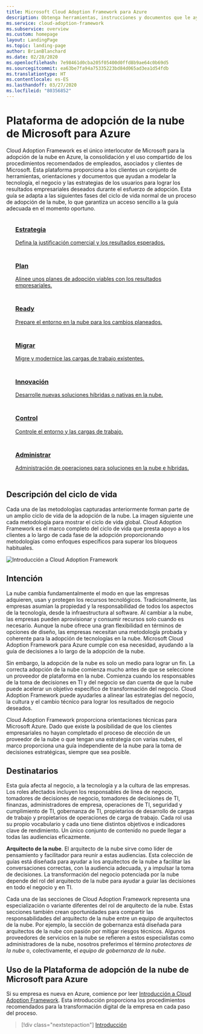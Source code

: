 ```yaml
---
title: Microsoft Cloud Adoption Framework para Azure
description: Obtenga herramientas, instrucciones y documentos que le ayuden a modelar las estrategias y a impulsar los resultados empresariales deseados en todas las fases del ciclo de vida de adopción de la nube.
ms.service: cloud-adoption-framework
ms.subservice: overview
ms.custom: homepage
layout: LandingPage
ms.topic: landing-page
author: BrianBlanchard
ms.date: 02/28/2020
ms.openlocfilehash: 7e98461d0cba205f05400d0ffd8b9ae64c0b69d5
ms.sourcegitcommit: ea63be7fa94a75335223bd84d065ad3ea1d54fdb
ms.translationtype: HT
ms.contentlocale: es-ES
ms.lasthandoff: 03/27/2020
ms.locfileid: "80356852"
---
```

# <a name="microsoft-cloud-adoption-framework-for-azure"></a>Plataforma de adopción de la nube de Microsoft para Azure

Cloud Adoption Framework es el único interlocutor de Microsoft para la adopción de la nube en Azure, la consolidación y el uso compartido de los procedimientos recomendados de empleados, asociados y clientes de Microsoft. Esta plataforma proporciona a los clientes un conjunto de herramientas, orientaciones y documentos que ayudan a modelar la tecnología, el negocio y las estrategias de los usuarios para lograr los resultados empresariales deseados durante el esfuerzo de adopción. Esta guía se adapta a las siguientes fases del ciclo de vida normal de un proceso de adopción de la nube, lo que garantiza un acceso sencillo a la guía adecuada en el momento oportuno.

<!-- markdownlint-disable MD033 -->

<ul class="panelContent cardsF">
    <li style="display: flex; flex-direction: column;">
        <a href="./strategy/index.md">
            <div class="cardSize">
                <div class="cardPadding" style="padding-bottom:10px;">
                    <div class="card" style="padding-bottom:10px;">
                        <div class="cardImageOuter">
                            <div class="cardImage">
                                <img alt="" src="./_images/caf-strategy.png" data-linktype="external">
                            </div>
                        </div>
                        <div class="cardText" style="padding-left:0px;">
                            <h3>Estrategia</h3>
Defina la justificación comercial y los resultados esperados.
                        </div>
                    </div>
                </div>
            </div>
        </a>
    </li>
    <li style="display: flex; flex-direction: column;">
        <a href="./plan/index.md">
            <div class="cardSize">
                <div class="cardPadding" style="padding-bottom:10px;">
                    <div class="card" style="padding-bottom:10px;">
                        <div class="cardImageOuter">
                            <div class="cardImage">
                                <img alt="" src="./_images/caf-plan.png" data-linktype="external">
                            </div>
                        </div>
                        <div class="cardText" style="padding-left:0px;">
                            <h3>Plan</h3>
Alinee unos planes de adopción viables con los resultados empresariales.
                        </div>
                    </div>
                </div>
            </div>
        </a>
    </li>
    <li style="display: flex; flex-direction: column;">
        <a href="./ready/index.md">
            <div class="cardSize">
                <div class="cardPadding" style="padding-bottom:10px;">
                    <div class="card" style="padding-bottom:10px;">
                        <div class="cardImageOuter">
                            <div class="cardImage">
                                <img alt="" src="./_images/caf-ready.png" data-linktype="external">
                            </div>
                        </div>
                        <div class="cardText" style="padding-left:0px;">
                            <h3>Ready</h3>
Prepare el entorno en la nube para los cambios planeados.
                        </div>
                    </div>
                </div>
            </div>
        </a>
    </li>
    <li style="display: flex; flex-direction: column;">
        <a href="./migrate/index.md">
            <div class="cardSize">
                <div class="cardPadding" style="padding-bottom:10px;">
                    <div class="card" style="padding-bottom:10px;">
                        <div class="cardImageOuter">
                            <div class="cardImage">
                                <img alt="" src="./_images/caf-migrate.png" data-linktype="external">
                            </div>
                        </div>
                        <div class="cardText" style="padding-left:0px;">
                            <h3>Migrar</h3>
Migre y modernice las cargas de trabajo existentes.
                        </div>
                    </div>
                </div>
            </div>
        </a>
    </li>
    <li style="display: flex; flex-direction: column;">
        <a href="./innovate/index.md">
            <div class="cardSize">
                <div class="cardPadding" style="padding-bottom:10px;">
                    <div class="card" style="padding-bottom:10px;">
                        <div class="cardImageOuter">
                            <div class="cardImage">
                                <img alt="" src="./_images/caf-adopt.png" data-linktype="external">
                            </div>
                        </div>
                        <div class="cardText" style="padding-left:0px;">
                            <h3>Innovación</h3>
Desarrolle nuevas soluciones híbridas o nativas en la nube.
                        </div>
                    </div>
                </div>
            </div>
        </a>
    </li>
    <li style="display: flex; flex-direction: column;">
        <a href="./govern/index.md">
            <div class="cardSize">
                <div class="cardPadding" style="padding-bottom:10px;">
                    <div class="card" style="padding-bottom:10px;">
                        <div class="cardImageOuter">
                            <div class="cardImage">
                                <img alt="" src="./_images/caf-govern.png" data-linktype="external">
                            </div>
                        </div>
                        <div class="cardText" style="padding-left:0px;">
                            <h3>Control</h3>
Controle el entorno y las cargas de trabajo.
                        </div>
                    </div>
                </div>
            </div>
        </a>
    </li>
    <li style="display: flex; flex-direction: column;">
        <a href="./manage/index.md">
            <div class="cardSize">
                <div class="cardPadding" style="padding-bottom:10px;">
                    <div class="card" style="padding-bottom:10px;">
                        <div class="cardImageOuter">
                            <div class="cardImage">
                                <img alt="" src="./_images/caf-manage.png" data-linktype="external">
                            </div>
                        </div>
                        <div class="cardText" style="padding-left:0px;">
                            <h3>Administrar</h3>
Administración de operaciones para soluciones en la nube e híbridas.
                        </div>
                    </div>
                </div>
            </div>
        </a>
    </li>
</ul>

## <a name="understand-the-lifecycle"></a>Descripción del ciclo de vida

Cada una de las metodologías capturadas anteriormente forman parte de un amplio ciclo de vida de la adopción de la nube. La imagen siguiente une cada metodología para mostrar el ciclo de vida global. Cloud Adoption Framework es el marco completo del ciclo de vida que presta apoyo a los clientes a lo largo de cada fase de la adopción proporcionando metodologías como enfoques específicos para superar los bloqueos habituales.

![Introducción a Cloud Adoption Framework](./_images/caf-overview.png)

## <a name="intent"></a>Intención

La nube cambia fundamentalmente el modo en que las empresas adquieren, usan y protegen los recursos tecnológicos. Tradicionalmente, las empresas asumían la propiedad y la responsabilidad de todos los aspectos de la tecnología, desde la infraestructura al software. Al cambiar a la nube, las empresas pueden aprovisionar y consumir recursos solo cuando es necesario. Aunque la nube ofrece una gran flexibilidad en términos de opciones de diseño, las empresas necesitan una metodología probada y coherente para la adopción de tecnologías en la nube. Microsoft Cloud Adoption Framework para Azure cumple con esa necesidad, ayudando a la guía de decisiones a lo largo de la adopción de la nube.

Sin embargo, la adopción de la nube es solo un medio para lograr un fin. La correcta adopción de la nube comienza mucho antes de que se seleccione un proveedor de plataforma en la nube. Comienza cuando los responsables de la toma de decisiones en TI y del negocio se dan cuenta de que la nube puede acelerar un objetivo específico de transformación del negocio. Cloud Adoption Framework puede ayudarles a alinear las estrategias del negocio, la cultura y el cambio técnico para lograr los resultados de negocio deseados.

Cloud Adoption Framework proporciona orientaciones técnicas para Microsoft Azure. Dado que existe la posibilidad de que los clientes empresariales no hayan completado el proceso de elección de un proveedor de la nube o que tengan una estrategia con varias nubes, el marco proporciona una guía independiente de la nube para la toma de decisiones estratégicas, siempre que sea posible.

## <a name="intended-audience"></a>Destinatarios

Esta guía afecta al negocio, a la tecnología y a la cultura de las empresas. Los roles afectados incluyen los responsables de línea de negocio, tomadores de decisiones de negocio, tomadores de decisiones de TI, finanzas, administradores de empresa, operaciones de TI, seguridad y cumplimiento de TI, gobernanza de TI, propietarios de desarrollo de cargas de trabajo y propietarios de operaciones de carga de trabajo. Cada rol usa su propio vocabulario y cada uno tiene distintos objetivos e indicadores clave de rendimiento. Un único conjunto de contenido no puede llegar a todas las audiencias eficazmente.

**Arquitecto de la nube**. El arquitecto de la nube sirve como líder de pensamiento y facilitador para reunir a estas audiencias. Esta colección de guías está diseñada para ayudar a los arquitectos de la nube a facilitar las conversaciones correctas, con la audiencia adecuada, y a impulsar la toma de decisiones. La transformación del negocio potenciada por la nube depende del rol del arquitecto de la nube para ayudar a guiar las decisiones en todo el negocio y en TI.

Cada una de las secciones de Cloud Adoption Framework representa una especialización o variante diferentes del rol de arquitecto de la nube. Estas secciones también crean oportunidades para compartir las responsabilidades del arquitecto de la nube entre un equipo de arquitectos de la nube. Por ejemplo, la sección de gobernanza está diseñada para arquitectos de la nube con pasión por mitigar riesgos técnicos. Algunos proveedores de servicios en la nube se refieren a estos especialistas como administradores de la nube, nosotros preferimos el término _protectores de la nube_ o, colectivamente, el _equipo de gobernanza de la nube_.

## <a name="how-to-use-the-microsoft-cloud-adoption-framework-for-azure"></a>Uso de la Plataforma de adopción de la nube de Microsoft para Azure

Si su empresa es nueva en Azure, comience por leer [Introducción a Cloud Adoption Framework](./getting-started/migrate.md). Esta introducción proporciona los procedimientos recomendados para la transformación digital de la empresa en cada paso del proceso.

<!-- test:ignoreNextStep -->

> [!div class="nextstepaction"]
> [Introducción](./getting-started/migrate.md)
